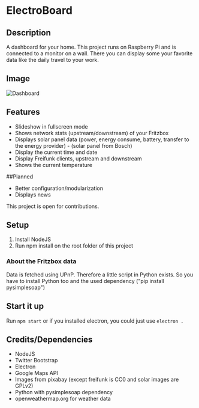 # ElectroBoard

## Description

A dashboard for your home. This project runs on Raspberry Pi and is connected to a monitor on a wall. 
There you can display some your favorite data like the daily travel to your work. 

## Image

![Dashboard](https://i.imgur.com/0eIIRLv.png)

## Features

* Slideshow in fullscreen mode
* Shows network stats (upstream/downstream) of your Fritzbox
* Displays solar panel data (power, energy consume, battery, transfer to the energy provider) - (solar panel from Bosch)
* Display the current time and date
* Display Freifunk clients, upstream and downstream
* Shows the current temperature

##Planned

* Better configuration/modularization 
* Displays news

This project is open for contributions. 

## Setup

1. Install NodeJS
2. Run npm install on the root folder of this project

### About the Fritzbox data

Data is fetched using UPnP. Therefore a little script in Python exists. 
So you have to install Python too and the used dependency ("pip install pysimplesoap")

## Start it up

Run `npm start` or if you installed electron, you could just use `electron .`

## Credits/Dependencies

* NodeJS
* Twitter Bootstrap
* Electron
* Google Maps API
* Images from pixabay (except freifunk is CC0 and solar images are GPLv2)
* Python with pysimplesoap dependency
* openweathermap.org for weather data
